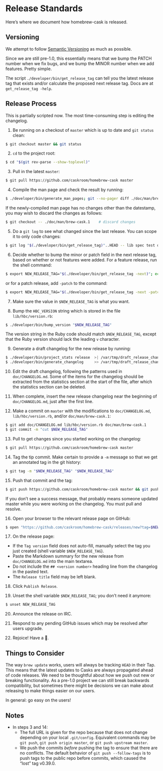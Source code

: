 # Release Standards

Here’s where we document how homebrew-cask is released.

## Versioning

We attempt to follow [Semantic Versioning](http://semver.org/) as much as possible.

Since we are still pre-1.0, this essentially means that we bump the PATCH number when we fix bugs, and we bump the MINOR number when we add features. Pretty simple.

The script `./developer/bin/get_release_tag` can tell you the latest release tag that exists and/or calculate the proposed next release tag. Docs are at `get_release_tag -help`.

## Release Process

This is partially scripted now. The most time-consuming step is editing the changelog.

1. Be running on a checkout of `master` which is up to date and `git status`
   clean:

  ```bash
  $ git checkout master && git status
  ```

2. `cd` to the project root:

  ```bash
  $ cd "$(git rev-parse --show-toplevel)"
  ```

3. Pull in the latest `master`:

  ```bash
  $ git pull https://github.com/caskroom/homebrew-cask master
  ```

4. Compile the man page and check the result by running:

  ```bash
  $ ./developer/bin/generate_man_pages; git --no-pager diff ./doc/man/brew-cask.1
  ```

  If the newly-compiled man page has no changes other than the datestamp, you may wish to discard the changes as follows:

  ```bash
  $ git checkout -- ./doc/man/brew-cask.1    # discard changes
  ```

5. Do a `git log` to see what changed since the last release. You can scope it to only code changes:

  ```bash
  $ git log "$(./developer/bin/get_release_tag)"..HEAD -- lib spec test developer bin Gemfile Gemfile.lock Rakefile brew-cask.rb
  ```

6. Decide whether to bump the minor or patch field in the next release tag, based on whether or not features were added. For a feature release, run the shell command:

  ```bash
  $ export NEW_RELEASE_TAG="$(./developer/bin/get_release_tag -next)"; echo "$NEW_RELEASE_TAG"
  ```

  or for a patch release, add `-patch` to the command:

  ```bash
  $ export NEW_RELEASE_TAG="$(./developer/bin/get_release_tag -next -patch)"; echo "$NEW_RELEASE_TAG"
  ```

7. Make sure the value in `$NEW_RELEASE_TAG` is what you want.

8. Bump the `HBC_VERSION` string which is stored in the file `lib/hbc/version.rb`:

  ```bash
  $ ./developer/bin/bump_version "$NEW_RELEASE_TAG"
  ```

   The version string in the Ruby code should match `$NEW_RELEASE_TAG`, except that the Ruby version should lack the leading `v` character.

9. Generate a draft changelog for the new release by running:

  ```bash
  $ ./developer/bin/project_stats release  >| /var/tmp/draft_release_changelog.md
  $ ./developer/bin/generate_changelog     >> /var/tmp/draft_release_changelog.md
  ```

10. Edit the draft changelog, following the patterns used in `doc/CHANGELOG.md`. Some of the items for the changelog should be extracted from the statistics section at the start of the file, after which the statistics section can be deleted.

11. When complete, insert the new release changelog near the beginning of `doc/CHANGELOG.md`, just after the first line.

12. Make a commit on `master` with the modifications to `doc/CHANGELOG.md`, `lib/hbc/version.rb`, and/or `doc/man/brew-cask.1`:

  ```bash
  $ git add doc/CHANGELOG.md lib/hbc/version.rb doc/man/brew-cask.1
  $ git commit -m "cut $NEW_RELEASE_TAG"
  ```

13. Pull to get changes since you started working on the changelog:

  ```bash
  $ git pull https://github.com/caskroom/homebrew-cask master
  ```

14. Tag the tip commit. Make certain to provide a `-m` message so that we get an annotated tag in the git history:

  ```bash
  $ git tag -m "$NEW_RELEASE_TAG" "$NEW_RELEASE_TAG"
  ```

15. Push that commit and the tag:

  ```bash
  $ git push https://github.com/caskroom/homebrew-cask master && git push https://github.com/caskroom/homebrew-cask tag "$NEW_RELEASE_TAG" && echo "new release $NEW_RELEASE_TAG was successfully pushed"
  ```

  If you don’t see a success message, that probably means someone updated master while you were working on the changelog. You must pull and resolve.

16. Open your browser to the relevant release page on GitHub:

  ```bash
  $ open "https://github.com/caskroom/homebrew-cask/releases/new?tag=$NEW_RELEASE_TAG"
  ```

17. On the release page:

  * If the `Tag version` field does not auto-fill, manually select the tag
    you just created (shell variable `$NEW_RELEASE_TAG`).
  * Paste the Markdown summary for the new release from `doc/CHANGELOG.md`
    into the main textarea.
  * Do not include the `## <version number>` heading line from the changelog
    in the pasted text.
  * The `Release title` field may be left blank.

18. Click `Publish Release`.

19. Unset the shell variable `$NEW_RELEASE_TAG`; you don’t need it anymore:

  ```bash
  $ unset NEW_RELEASE_TAG
  ```

20. Announce the release on IRC.

21. Respond to any pending GitHub issues which may be resolved after users upgrade.

22. Rejoice! Have a :cookie:.

## Things to Consider

The way `brew update` works, users will always be tracking `HEAD` in their Tap. This means that the latest updates to Casks are always propagated ahead of code releases. We need to be thoughtful about how we push out new or breaking functionality. As a pre-1.0 project we can still break backwards compatibility, but sometimes there might be decisions we can make about releasing to make things easier on our users.

In general: go easy on the users!

## Notes

* In steps 3 and 14:
  - The full URL is given for the repo because that does not change depending on your local `.git/config`. Equivalent commands may be `git push`, `git push origin master`, or `git push upstream master`.
  - We push the commits *before* pushing the tag to ensure that there are no conflicts. The default behavior of `git push --follow-tags` is to push tags to the public repo before commits, which caused the “lost” tag v0.39.0.
